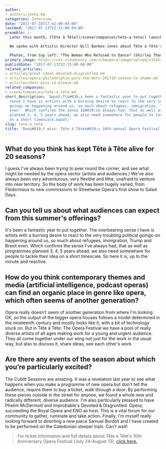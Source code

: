 ```yaml
---
author:
- authors/jenna.md
categories: Interview
date: "2017-07-10T17:42:00-04:00"
lastmod: "2017-07-13T22:31:00-04:00"
preamble: |-
  Later this month, [Tête à Tête](/scene/companies/tete-a-tete/) launches its [2017 Opera Festival](http://www.tete-a-tete.org.uk/festival/opera-festival-2017/) in various venues around London's King's Cross. Running from **July 24-August 13**, this summer's events mark the 10th anniversary of TAT's Festival, and the [show line-up](http://www.tete-a-tete.org.uk/festival/opera-festival-2017/) runs the gamut of stories and music to pique your curiosity.

  We spoke with Artistic Director Bill Bankes-Jones about Tête à Tête's company longevity, and what he's excited about for this year's Opera Festival.

  Photos, from top left: *The Woman Who Refused to Dance* (Shirley Thompson Music Productions); *The Moot Virginity of Catherine of Aragon* (The Belfast Ensemble); *'i' - The Opera* (Wastepaper Opera Company); *A Certain Sense of Order* (tick tock performance); *A Winter's Tale* (The Hermes Experiment).
primary_image: https://res.cloudinary.com/schmopera/image/upload/v1545409169/media/webhook-uploads/1499785350615/2017-07-11---teteatete.jpg.jpg
publishDate: "2017-07-13T22:15:00-04:00"
related_articles:
- articles/great-ideas-devoted-disgruntled.md
- articles/opera-philadelphia-puts-the-mets-201718-season-to-shame.md
- articles/dont-miss-id-please.md
related_companies:
- scene/companies/tete-a-tete.md
short_description: '&quot;It&#039;s been a fantastic year to put together.  The overbearing
  sense I have is artists with a burning desire to react to the very troubling political
  goings-on happening around us, so much about refugees, immigration, Trump and Brexit
  even.  Which confirms the sense I&#039;ve always had, that as well as programmes
  planned 3, 4, 5 years ahead, we also need somewhere for people to tackle their idea
  on a short timescale.&quot;'
slug: tete-a-tete
title: 'Don&#039;t miss: Tête à Tête&#039;s 10th annual Opera Festival'
---
```


## What do you think has kept Tête à Tête alive for 20 seasons?

I guess I've always been trying to peer round the corner, and see what might be needed by the opera sector (artists and audiences.)  We've also always been very adventurous, very flexible and lithe, unafraid to venture into new territory.  So the body of work has been hugely varied, from *Fledermaus* to new commissions to Streetwise Opera's first show to Salad Days.

## Can you tell us about what audiences can expect from this summer's offerings?

It's been a fantastic year to put together.  The overbearing sense I have is artists with a burning desire to react to the very troubling political goings-on happening around us, so much about refugees, immigration, Trump and Brexit even.  Which confirms the sense I've always had, that as well as programmes planned 3, 4, 5 years ahead, we also need somewhere for people to tackle their idea on a short timescale.  So here it is, up to the minute and reactive.

## How do you think contemporary themes and media (artificial intelligence, podcast operas) can find an organic place in genre like opera, which often seems of another generation?

Opera really doesn't seem of another generation from where I'm looking.  OK, so the output of the bigger opera houses follows a model determined in the nineteenth century and mostly looks like it, with a bit of technology stuck on.  But in Tête à Tête: The Opera Festival we have a pool of really diverse artists of all ages making work for a young and urgent audience.   They all come together under our wing not just for the work in the usual way, but also to discuss it, share ideas, see each other's work.

## Are there any events of the season about which you’re particularly excited?

The Cubitt Sessions are amazing.  It was a revelation last year to see what happens when you make a programme of new opera but don't tell the audience, require them to buy a ticket, walk through a door.  By performing these pieces outside in the street for anyone, we found a whole new and radically different, diverse audience.  I'm also particularly pleased to have Phelim McDermott and Improbable's Devoted & Disgruntled: Opera, succeeding the Royal Opera and ENO as host.  This is a vital forum for our community to gather, ruminate and take action.  Finally, I'm myself really looking forward to directing a new piece Samuel Bordoli and I have created to be performed on the Caledonian sleeper train.  Can't wait!

>For ticket information and full details about Tête à Tête's 10th Anniversary Opera Festival (July 24-August 13), [click here.](http://www.tete-a-tete.org.uk/festival/opera-festival-2017/)
